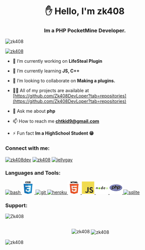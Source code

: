 <h1 align="center">✋ Hello, I'm zk408</h1>
<h3 align="center">Im a PHP PocketMine Developer.</h3>

<p align="left"> <img src="https://komarev.com/ghpvc/?username=zk408&label=Profile%20views&color=0e75b6&style=flat" alt="zk408" /> </p>

<p align="left"> <a href="https://github.com/ryo-ma/github-profile-trophy"><img src="https://github-profile-trophy.vercel.app/?username=zk408" alt="zk408" /></a> </p>

- 🔭 I’m currently working on **LifeSteal Plugin**

- 🌱 I’m currently learning **JS, C++**

- 👯 I’m looking to collaborate on **Making a plugins.**

- 👨‍💻 All of my projects are available at [https://github.com/Zk408DevLoper?tab=repositories](https://github.com/Zk408DevLoper?tab=repositories)

- 💬 Ask me about **php**

- 📫 How to reach me **chtkid9@gmail.com**

- ⚡ Fun fact **Im a HighSchool Student 😁**

<h3 align="left">Connect with me:</h3>
<p align="left">
<a href="https://dev.to/zk408dev" target="blank"><img align="center" src="https://raw.githubusercontent.com/rahuldkjain/github-profile-readme-generator/master/src/images/icons/Social/devto.svg" alt="zk408dev" height="30" width="40" /></a>
<a href="https://twitter.com/zk408" target="blank"><img align="center" src="https://raw.githubusercontent.com/rahuldkjain/github-profile-readme-generator/master/src/images/icons/Social/twitter.svg" alt="zk408" height="30" width="40" /></a>
<a href="https://www.youtube.com/c/jellygay" target="blank"><img align="center" src="https://raw.githubusercontent.com/rahuldkjain/github-profile-readme-generator/master/src/images/icons/Social/youtube.svg" alt="jellygay" height="30" width="40" /></a>
</p>

<h3 align="left">Languages and Tools:</h3>
<p align="left"> <a href="https://www.gnu.org/software/bash/" target="_blank" rel="noreferrer"> <img src="https://www.vectorlogo.zone/logos/gnu_bash/gnu_bash-icon.svg" alt="bash" width="40" height="40"/> </a> <a href="https://www.w3schools.com/css/" target="_blank" rel="noreferrer"> <img src="https://raw.githubusercontent.com/devicons/devicon/master/icons/css3/css3-original-wordmark.svg" alt="css3" width="40" height="40"/> </a> <a href="https://git-scm.com/" target="_blank" rel="noreferrer"> <img src="https://www.vectorlogo.zone/logos/git-scm/git-scm-icon.svg" alt="git" width="40" height="40"/> </a> <a href="https://heroku.com" target="_blank" rel="noreferrer"> <img src="https://www.vectorlogo.zone/logos/heroku/heroku-icon.svg" alt="heroku" width="40" height="40"/> </a> <a href="https://www.w3.org/html/" target="_blank" rel="noreferrer"> <img src="https://raw.githubusercontent.com/devicons/devicon/master/icons/html5/html5-original-wordmark.svg" alt="html5" width="40" height="40"/> </a> <a href="https://developer.mozilla.org/en-US/docs/Web/JavaScript" target="_blank" rel="noreferrer"> <img src="https://raw.githubusercontent.com/devicons/devicon/master/icons/javascript/javascript-original.svg" alt="javascript" width="40" height="40"/> </a> <a href="https://nodejs.org" target="_blank" rel="noreferrer"> <img src="https://raw.githubusercontent.com/devicons/devicon/master/icons/nodejs/nodejs-original-wordmark.svg" alt="nodejs" width="40" height="40"/> </a> <a href="https://www.php.net" target="_blank" rel="noreferrer"> <img src="https://raw.githubusercontent.com/devicons/devicon/master/icons/php/php-original.svg" alt="php" width="40" height="40"/> </a> <a href="https://www.sqlite.org/" target="_blank" rel="noreferrer"> <img src="https://www.vectorlogo.zone/logos/sqlite/sqlite-icon.svg" alt="sqlite" width="40" height="40"/> </a> </p>

<h3 align="left">Support:</h3>
<p><a href="https://www.buymeacoffee.com/Zk408"> <img align="left" src="https://cdn.buymeacoffee.com/buttons/v2/default-yellow.png" height="50" width="210" alt="Zk408" /></a></p><br><br>

<p><img align="left" src="https://github-readme-stats.vercel.app/api/top-langs?username=zk408&show_icons=true&locale=en&layout=compact" alt="zk408" /></p>

<p>&nbsp;<img align="center" src="https://github-readme-stats.vercel.app/api?username=zk408&show_icons=true&locale=en" alt="zk408" /></p>

<p><img align="center" src="https://github-readme-streak-stats.herokuapp.com/?user=zk408&" alt="zk408" /></p>
